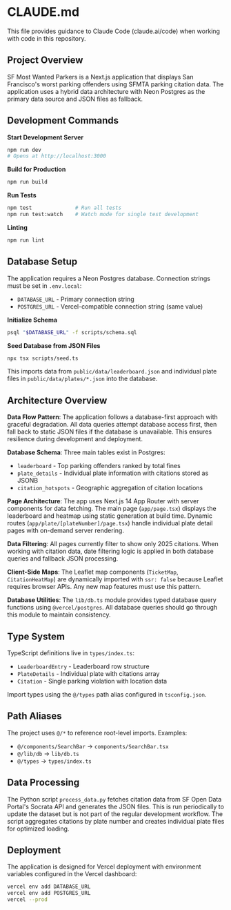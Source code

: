# CLAUDE.md

This file provides guidance to Claude Code (claude.ai/code) when working with code in this repository.

## Project Overview

SF Most Wanted Parkers is a Next.js application that displays San Francisco's worst parking offenders using SFMTA parking citation data. The application uses a hybrid data architecture with Neon Postgres as the primary data source and JSON files as fallback.

## Development Commands

**Start Development Server**
```bash
npm run dev
# Opens at http://localhost:3000
```

**Build for Production**
```bash
npm run build
```

**Run Tests**
```bash
npm test              # Run all tests
npm run test:watch    # Watch mode for single test development
```

**Linting**
```bash
npm run lint
```

## Database Setup

The application requires a Neon Postgres database. Connection strings must be set in `.env.local`:
- `DATABASE_URL` - Primary connection string
- `POSTGRES_URL` - Vercel-compatible connection string (same value)

**Initialize Schema**
```bash
psql "$DATABASE_URL" -f scripts/schema.sql
```

**Seed Database from JSON Files**
```bash
npx tsx scripts/seed.ts
```

This imports data from `public/data/leaderboard.json` and individual plate files in `public/data/plates/*.json` into the database.

## Architecture Overview

**Data Flow Pattern**: The application follows a database-first approach with graceful degradation. All data queries attempt database access first, then fall back to static JSON files if the database is unavailable. This ensures resilience during development and deployment.

**Database Schema**: Three main tables exist in Postgres:
- `leaderboard` - Top parking offenders ranked by total fines
- `plate_details` - Individual plate information with citations stored as JSONB
- `citation_hotspots` - Geographic aggregation of citation locations

**Page Architecture**: The app uses Next.js 14 App Router with server components for data fetching. The main page (`app/page.tsx`) displays the leaderboard and heatmap using static generation at build time. Dynamic routes (`app/plate/[plateNumber]/page.tsx`) handle individual plate detail pages with on-demand server rendering.

**Data Filtering**: All pages currently filter to show only 2025 citations. When working with citation data, date filtering logic is applied in both database queries and fallback JSON processing.

**Client-Side Maps**: The Leaflet map components (`TicketMap`, `CitationHeatMap`) are dynamically imported with `ssr: false` because Leaflet requires browser APIs. Any new map features must use this pattern.

**Database Utilities**: The `lib/db.ts` module provides typed database query functions using `@vercel/postgres`. All database queries should go through this module to maintain consistency.

## Type System

TypeScript definitions live in `types/index.ts`:
- `LeaderboardEntry` - Leaderboard row structure
- `PlateDetails` - Individual plate with citations array
- `Citation` - Single parking violation with location data

Import types using the `@/types` path alias configured in `tsconfig.json`.

## Path Aliases

The project uses `@/*` to reference root-level imports. Examples:
- `@/components/SearchBar` → `components/SearchBar.tsx`
- `@/lib/db` → `lib/db.ts`
- `@/types` → `types/index.ts`

## Data Processing

The Python script `process_data.py` fetches citation data from SF Open Data Portal's Socrata API and generates the JSON files. This is run periodically to update the dataset but is not part of the regular development workflow. The script aggregates citations by plate number and creates individual plate files for optimized loading.

## Deployment

The application is designed for Vercel deployment with environment variables configured in the Vercel dashboard:
```bash
vercel env add DATABASE_URL
vercel env add POSTGRES_URL
vercel --prod
```
